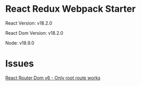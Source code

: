 # React Redux Webpack Starter

React Version: v18.2.0

React Dom Version: v18.2.0

Node: v18.9.0

# Issues

[React Router Dom v6 - Only root route works](https://stackoverflow.com/questions/74168230/react-router-v6-issue-only-the-root-route-works-any-other-endpoint-returns)
